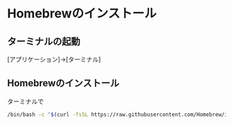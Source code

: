 # Homebrewのインストール

## ターミナルの起動

[アプリケーション]→[ターミナル]

## Homebrewのインストール
ターミナルで
```sh
/bin/bash -c "$(curl -fsSL https://raw.githubusercontent.com/Homebrew/install/HEAD/install.sh)"
```
